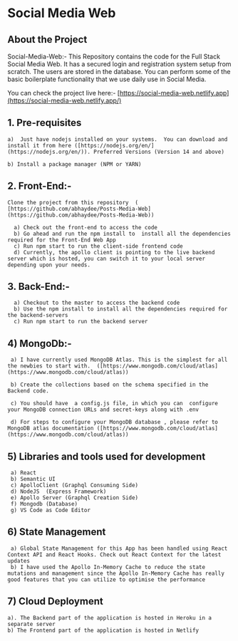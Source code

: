 # Social Media Web

## About the Project

Social-Media-Web:- This Repository contains the code for the Full Stack Social Media Web. It has a secured login and registration system setup from scratch. The users are stored in the database. You can perform some of the basic boilerplate functionality that we use daily use in Social Media.

You can check the project live here:- [https://social-media-web.netlify.app](https://social-media-web.netlify.app/)

## 1. Pre-requisites

    a)  Just have nodejs installed on your systems.  You can download and install it from here ([https://nodejs.org/en/](https://nodejs.org/en/)). Preferred Versions (Version 14 and above)

    b) Install a package manager (NPM or YARN)

## 2. Front-End:-

    Clone the project from this repository  ( [https://github.com/abhaydee/Posts-Media-Web](https://github.com/abhaydee/Posts-Media-Web))

      a) Check out the front-end to access the code
      b) Go ahead and run the npm install to  install all the dependencies required for the Front-End Web App
      c) Run npm start to run the client-side frontend code
      d) Currently, the apollo client is pointing to the live backend server which is hosted, you can switch it to your local server depending upon your needs.

## 3. Back-End:-

      a) Checkout to the master to access the backend code
      b) Use the npm install to install all the dependencies required for the backend-servers
      c) Run npm start to run the backend server

## 4) MongoDb:-

     a) I have currently used MongoDB Atlas. This is the simplest for all the newbies to start with.  ([https://www.mongodb.com/cloud/atlas](https://www.mongodb.com/cloud/atlas))

     b) Create the collections based on the schema specified in the Backend code.

     c) You should have  a config.js file, in which you can  configure your MongoDB connection URLs and secret-keys along with .env

     d) For steps to configure your MongoDB database , please refer to MongoDB atlas documentation ([https://www.mongodb.com/cloud/atlas](https://www.mongodb.com/cloud/atlas))

## 5) Libraries and tools used for development

     a) React
     b) Semantic UI
     c) ApolloClient (Graphql Consuming Side)
     d) NodeJS  (Express Framework)
     e) Apollo Server (Graphql Creation Side)
     f) Mongodb (Database)
     g) VS Code as Code Editor

## 6) State Management

     a) Global State Management for this App has been handled using React Context API and React Hooks. Check out React Context for the latest updates
     b) I have used the Apollo In-Memory Cache to reduce the state mutations and management since the Apollo In-Memory Cache has really good features that you can utilize to optimise the performance

## 7) Cloud Deployment

    a). The Backend part of the application is hosted in Heroku in a separate server
    b) The Frontend part of the application is hosted in Netlify
